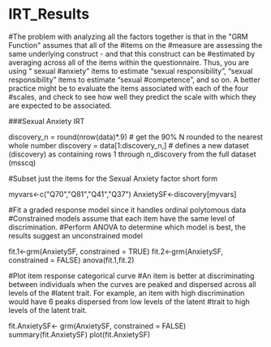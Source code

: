 # IRT_Results
#The problem with analyzing all the factors together is that in the "GRM Function" assumes that all of the #items on the #measure are assessing the same underlying construct - and that this construct can be #estimated by averaging across all of the items within the questionnaire. Thus, you are using “ sexual #anxiety” items to estimate “sexual responsibility”, “sexual responsibility” items to estimate “sexual #competence”, and so on. A better practice might be to evaluate the items associated with each of the four #scales, and check to see how well they predict the scale with which they are expected to be associated.

###Sexual Anxiety IRT 

discovery_n = round(nrow(data)*.9)	# get the 90% N rounded to the nearest whole number
discovery = data[1:discovery_n,]  	# defines a new dataset (discovery) as containing rows 1 through n_discovery from the full dataset (msscq)


#Subset just the items for the Sexual Anxiety factor short form 

myvars<-c("Q70","Q81","Q41","Q37")
AnxietySF<-discovery[myvars]



#Fit a graded response model since it handles ordinal polytomous data 
#Constrained models assume that each item have the same level of discrimination.
#Perform ANOVA to determine which model is best, the results suggest an unconstrained model 

fit.1<-grm(AnxietySF, constrained = TRUE)
fit.2<-grm(AnxietySF, constrained = FALSE)
anova(fit.1,fit.2)



#Plot item response categorical curve 
#An item is better at discriminating between individuals when the curves are peaked and dispersed across all levels of the #latent trait. For example, an item with high discrimination would have 6 peaks dispersed from low levels of the latent #trait to high levels of the latent trait. 

fit.AnxietySF<- grm(AnxietySF, constrained = FALSE)
summary(fit.AnxietySF)
plot(fit.AnxietySF)
